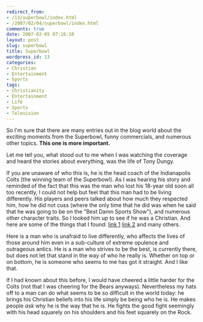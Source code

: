 ```yaml
---
redirect_from:
- /13/superbowl/index.html
- /2007/02/04/superbowl/index.html
comments: true
date: 2007-02-05 07:16:10
layout: post
slug: superbowl
title: Superbowl
wordpress_id: 13
categories:
- Christian
- Entertainment
- Sports
tags:
- Christianity
- Entertainment
- Life
- Sports
- Television
---
```


So I'm sure that there are many entries out in the blog world about the exciting moments from the Superbowl, funny commercials, and numerous other topics.  **This one is more important.**

Let me tell you, what stood out to me when I was watching the coverage and heard the stories about everything, was the life of Tony Dungy.

If you are unaware of who this is, he is the head coach of the Indianapolis Colts (the winning team of the Superbowl).  As I was hearing his story and reminded of the fact that this was the man who lost his 18-year old soon all too recently, I could not help but feel that this man had to be living differently.  His players and peers talked about how much they respected him, how he did not cuss (where the only time that he did was when he said that he was going to be on the "Best Damn Sports Show"), and numerous other character traits.  So I looked him up to see if he was a Christian.  And here are some of the things that I found: [link 1](http://www.chattanoogan.com/articles/article_63714.asp) [link 2](http://sports.espn.go.com/nfl/feature/featureVideo?page=amazinggrace) and many others.

Here is a man who is unafraid to live differently, who affects the lives of those around him even in a sub-culture of extreme opulence and outrageous antics.  He is a man who strives to be the best, is currently there, but does not let that stand in the way of who he really is.  Whether on top or on bottom, he is someone who seems to me has got it straight.  And I like that.

If I had known about this before, I would have cheered a little harder for the Colts (not that I was cheering for the Bears anyways).  Nevertheless my hats off to a man can do what seems to be so difficult in the world today: he brings his Christian beliefs into his life simply be being who he is.  He makes people _ask_ why he is the way that he is.  He fights the good fight seemingly with his head squarely on his shoulders and his feet squarely on the Rock.
